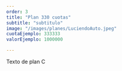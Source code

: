 ```yaml
---
order: 3
title: "Plan 330 cuotas"
subtitle: "subtitulo"
image: "/images/planes/LuciendoAuto.jpeg"
cuotaEjemplo: 333333
valorEjemplo: 1000000

---
```


Texto de plan C
